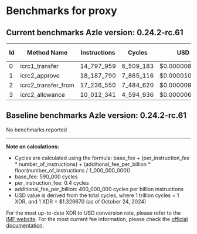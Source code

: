 # Benchmarks for proxy

## Current benchmarks Azle version: 0.24.2-rc.61

| Id  | Method Name         | Instructions | Cycles    | USD           | USD/Million Calls |
| --- | ------------------- | ------------ | --------- | ------------- | ----------------- |
| 0   | icrc1_transfer      | 14_797_959   | 6_509_183 | $0.0000086551 | $8.65             |
| 1   | icrc2_approve       | 18_187_790   | 7_865_116 | $0.0000104580 | $10.45            |
| 2   | icrc2_transfer_from | 17_236_550   | 7_484_620 | $0.0000099521 | $9.95             |
| 3   | icrc2_allowance     | 10_012_341   | 4_594_936 | $0.0000061097 | $6.10             |

## Baseline benchmarks Azle version: 0.24.2-rc.61

No benchmarks reported

---

**Note on calculations:**

-   Cycles are calculated using the formula: base_fee + (per_instruction_fee \* number_of_instructions) + (additional_fee_per_billion \* floor(number_of_instructions / 1_000_000_000))
-   base_fee: 590_000 cycles
-   per_instruction_fee: 0.4 cycles
-   additional_fee_per_billion: 400_000_000 cycles per billion instructions
-   USD value is derived from the total cycles, where 1 trillion cycles = 1 XDR, and 1 XDR = $1.329670 (as of October 24, 2024)

For the most up-to-date XDR to USD conversion rate, please refer to the [IMF website](https://www.imf.org/external/np/fin/data/rms_sdrv.aspx).
For the most current fee information, please check the [official documentation](https://internetcomputer.org/docs/current/developer-docs/gas-cost#execution).
